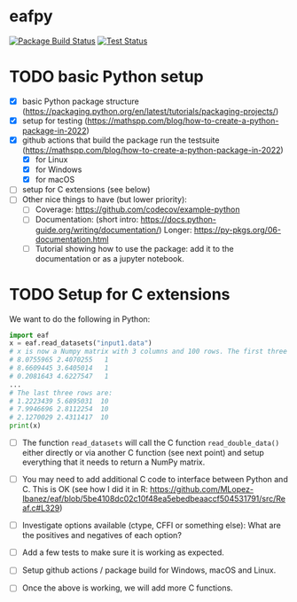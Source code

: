 # eafpy
[![Package Build Status](https://github.com/auto-optimization/eafpy/actions/workflows/tests.yaml/badge.svg)](https://github.com/auto-optimization/eafpy/actions/workflows/tests.yaml) [![Test Status](https://github.com/auto-optimization/eafpy/actions/workflows/tests.yaml/badge.svg)](https://github.com/auto-optimization/eafpy/actions/workflows/tests.yaml)

# TODO basic Python setup
- [x] basic Python package structure (https://packaging.python.org/en/latest/tutorials/packaging-projects/)
- [x] setup for testing (https://mathspp.com/blog/how-to-create-a-python-package-in-2022)
- [x] github actions that build the package run the testsuite (https://mathspp.com/blog/how-to-create-a-python-package-in-2022)
  - [x] for Linux
  - [x] for Windows
  - [x] for macOS
- [ ] setup for C extensions (see below)
- [ ] Other nice things to have (but lower priority):
  - [ ] Coverage: https://github.com/codecov/example-python
  - [ ] Documentation: (short intro: https://docs.python-guide.org/writing/documentation/) Longer: https://py-pkgs.org/06-documentation.html
  - [ ] Tutorial showing how to use the package: add it to the documentation or as a jupyter notebook.

# TODO Setup for C extensions

We want to do the following in Python:
```python
import eaf
x = eaf.read_datasets("input1.data")
# x is now a Numpy matrix with 3 columns and 100 rows. The first three rows are:
# 8.0755965 2.4070255   1
# 8.6609445 3.6405014   1
# 0.2081643 4.6227547   1
...
# The last three rows are:
# 1.2223439 5.6895031  10
# 7.9946696 2.8112254  10
# 2.1270029 2.4311417  10
print(x)
```
  - [ ] The function `read_datasets` will call the C function `read_double_data()` either directly or via another C function (see next point) and setup everything that it needs to return a NumPy matrix.
  - [ ] You may need to add additional C code to interface between Python and C. This is OK (see how I did it in R: https://github.com/MLopez-Ibanez/eaf/blob/5be4108dc02c10f48ea5ebedbeaaccf504531791/src/Reaf.c#L329)
  - [ ] Investigate options available (ctype, CFFI or something else): What are the positives and negatives of each option?
  - [ ] Add a few tests to make sure it is working as expected.
  - [ ] Setup github actions / package build for Windows, macOS and Linux.
  - [ ] Once the above is working, we will add more C functions.

